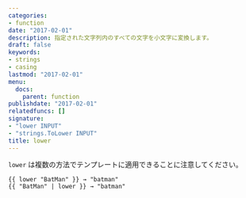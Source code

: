 ```yaml
---
categories:
- function
date: "2017-02-01"
description: 指定された文字列内のすべての文字を小文字に変換します。
draft: false
keywords:
- strings
- casing
lastmod: "2017-02-01"
menu:
  docs:
    parent: function
publishdate: "2017-02-01"
relatedfuncs: []
signature:
- "lower INPUT"
- "strings.ToLower INPUT"
title: lower
---
```


`lower` は複数の方法でテンプレートに適用できることに注意してください。

```go-html-template
{{ lower "BatMan" }} → "batman"
{{ "BatMan" | lower }} → "batman"
```
